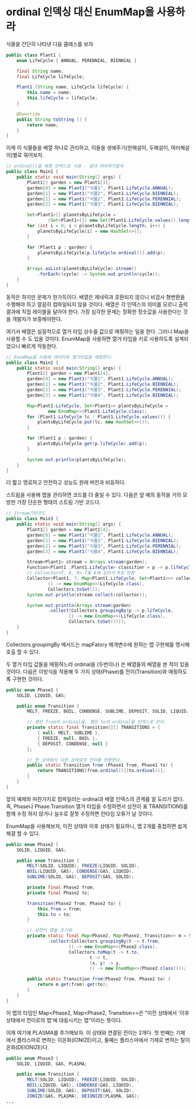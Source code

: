 # ordinal 인덱싱 대신 EnumMap을 사용하라
식물을 간단히 나타낸 다음 클래스를 보자
```java
public class Plant1 {
    enum LifeCycle { ANNUAL, PERENNIAL, BIENNIAL }

    final String name;
    final LifeCycle lifeCycle;

    Plant1 (String name, LifeCycle lifeCycle) {
        this.name = name;
        this.lifeCycle = lifeCycle;
    }

    @Override
    public String toString () {
        return name;
    }
}
```
이제 이 식물들을 배열 하나로 관리하고, 이들을 생애주기(한해살이, 두해살이, 여러해살이)별로 묶어보자.
```java
// ordinal()을 배열 인덱스로 사용 - 절대 따라하지말자
public class Main1 {
    public static void main(String[] args) {
        Plant1[] garden = new Plant1[3];
        garden[0] = new Plant1("식물1", Plant1.LifeCycle.ANNUAL);
        garden[1] = new Plant1("식물2", Plant1.LifeCycle.BIENNIAL);
        garden[1] = new Plant1("식물2", Plant1.LifeCycle.PERENNIAL);
        garden[2] = new Plant1("식물3", Plant1.LifeCycle.BIENNIAL);

        Set<Plant1>[] planetsByLifeCycle =
                (Set<Plant1>[]) new Set[Plant1.LifeCycle.values().length];  // 비검사 형변환
        for (int i = 0; i < planetsByLifeCycle.length; i++) {
            planetsByLifeCycle[i] = new HashSet<>();
        }

        for (Plant1 p : garden) {
            planetsByLifeCycle[p.lifeCycle.ordinal()].add(p);
        }

        Arrays.asList(planetsByLifeCycle).stream()
            .forEach((cycle) -> System.out.println(cycle));
    }
}
```
동작은 하지만 문제가 한가득이다. 배열은 제네릭과 호환되지 않으니 비검사 형변환을 수행해야 하고 깔끔히 컴파일되지 않을 것이다. 배열은 각 인덱스의 의미를 모르니 출력 결과에 직접 레이블을 달아야 한다. 가장 심각한 문제는 정확한 정숫값을 사용한다는 것을 개발자가 보증해야한다.

여기서 배열은 실질적으로 열거 타입 상수를 값으로 매핑하는 일을 한다. 그러니 Map을 사용할 수 도 있을 것이다. EnumMap을 사용하면 열거 타입을 키로 사용하도록 설계되었으니 빠르게 작동한다.
```java
// EnumMap을 사용해 데이터와 열거타입을 매핑한다.
public class Main2 {
    public static void main(String[] args) {
        Plant1[] garden = new Plant1[4];
        garden[0] = new Plant1("식물1", Plant1.LifeCycle.ANNUAL);
        garden[1] = new Plant1("식물2", Plant1.LifeCycle.BIENNIAL);
        garden[2] = new Plant1("식물3", Plant1.LifeCycle.PERENNIAL);
        garden[3] = new Plant1("식물4", Plant1.LifeCycle.BIENNIAL);

        Map<Plant1.LifeCycle, Set<Plant1>> plantsByLifeCycle =
                new EnumMap<>(Plant1.LifeCycle.class);
        for (Plant1.LifeCycle lc : Plant1.LifeCycle.values()) {
            plantsByLifeCycle.put(lc, new HashSet<>());
        }

        for (Plant1 p : garden) {
            plantsByLifeCycle.get(p.lifeCycle).add(p);
        }

        System.out.println(plantsByLifeCycle);
    }
}
```
더 짧고 명료하고 안전하고 성능도 원래 버전과 비등하다.

스트림을 사용해 맵을 관리하면 코드를 더 줄일 수 있다. 다음은 앞 예의 동작을 거의 모방한 가장 단순한 형태의 스트림 기반 코드다.
```java
// Stream기반코드
public class Main3 {
    public static void main(String[] args) {
        Plant1[] garden = new Plant1[4];
        garden[0] = new Plant1("식물1", Plant1.LifeCycle.ANNUAL);
        garden[1] = new Plant1("식물2", Plant1.LifeCycle.BIENNIAL);
        garden[2] = new Plant1("식물3", Plant1.LifeCycle.PERENNIAL);
        garden[3] = new Plant1("식물4", Plant1.LifeCycle.BIENNIAL);

        Stream<Plant1> stream = Arrays.stream(garden);
        Function<Plant1 ,Plant1.LifeCycle> classifier = p -> p.lifeCycle; // Plant1를 Plant1.LifeCylce로 매핑 매개값을 리턴값으로 매핑하는 역할
        // Collector<T, A, R> T를 A에 담아서 R로 반환
        Collector<Plant1, ?, Map<Plant1.LifeCycle, Set<Plant1>>> collector = Collectors.groupingBy(classifier,
                () -> new EnumMap<>(LifeCycle.class),
                Collectors.toSet());
        System.out.println(stream.collect(collector));

        System.out.println(Arrays.stream(garden)
                .collect(Collectors.groupingBy(p -> p.lifeCycle,
                        () -> new EnumMap<>(LifeCycle.class),
                        Collectors.toSet())));
    }
}
```
Collectors.groupingBy 메서드는 mapFatory 매개변수에 원하는 맵 구현체를 명시해 호출 할 수 있다.

두 열거 타입 값들을 매핑하느라 ordinal을 (두번이나) 쓴 배열들의 배열을 본 적이 있을 것이다. 다음은 이방식을 적용해 두 가지 상태(Phase)를 전이(Transition)와 매핑하도록 구현한 것이다.
```java
public enum Phase1 {
    SOLID, LIQUID, GAS;

    public enum Transition {
        MELT, FREEZE, BOIL, CONDENSE, SUBLIME, DEPOSIT, SOLID, LIQUID, GAS;

        // 행은 from의 ordinal을, 열은 to의 ordinal을 인덱스로 쓴다.
        private static final Transition[][] TRANSITIONS = {
            { null, MELT, SUBLIME },
            { FREEZE, null, BOIL },
            { DEPOSIT, CONDENSE, null }
        };

        // 한 상태에서 다른 상태로의 전이를 반환한다.
        public static Transition from (Phase1 from, Phase1 to) {
            return TRANSITIONS[from.ordinal()][to.ordinal()];
        }
    }
}
```
앞의 예제와 마찬가지로 컴파일러는 ordinal과 배열 인덱스의 관계를 알 도리가 없다. 즉, Phase나 Phase.Transition 열거 타입을 수정하면서 상전이 표 TRANSITIONS를 함께 수정 하지 않거나 실수로 잘못 수정하면 런타임 오류가 날 것이다.

EnumMap을 사용해보자, 이전 상태와 이후 상태가 필요하니, 맵 2개를 중첩하면 쉽게 해결 할 수 있다.
```java
public enum Phase2 {
    SOLID, LIQUID, GAS;

    public enum Transition {
        MELT(SOLID, LIQUID), FREEZE(LIQUID, SOLID),
        BOIL(LIQUID, GAS), CONDENSE(GAS, LIQUID),
        SUBLIME(SOLID, GAS), DEPOSIT(GAS, SOLID);

        private final Phase2 from;
        private final Phase2 to;

        Transition(Phase2 from, Phase2 to) {
            this.from = from;
            this.to = to;
        }

        // 상전이 맵을 초기화
        private static final Map<Phase2, Map<Phase2, Transition>> m = Stream.of(values())
                .collect(Collectors.groupingBy(t -> t.from,
                        () -> new EnumMap<>(Phase2.class),
                        Collectors.toMap(t -> t.to,
                                t -> t,
                                (x, y) -> y,
                                () -> new EnumMap<>(Phase2.class))));

        public static Transition from(Phase2 from, Phase2 to) {
            return m.get(from).get(to);
        }
    }
}
```
이 맵의 타임인 Map<Phase2, Map<Phase2, Transition>>은 "이전 상태에서 '이후 상태에서 전이로의 맵'에 대응시키는 맵"이라는 뜻이다.

이제 여기에 PLASMA를 추가해보자. 이 상태와 연결된 전이는 2개다. 첫 번째는 기체에서 플라스마로 변하는 이온화(IONIZE)이고, 둘째는 플라스마에서 기체로 변하는 탈이온화(DEIONIZE)다.
```java
public enum Phase3 {
    SOLID, LIQUID, GAS, PLASMA;

    public enum Transition {
        MELT(SOLID, LIQUID), FREEZE(LIQUID, SOLID),
        BOIL(LIQUID, GAS), CONDENSE(GAS, LIQUID),
        SUBLIME(SOLID, GAS), DEPOSIT(GAS, SOLID),
        IONIZE(GAS, PLASMA), DEIONIZE(PLASMA, GAS);
...
```
